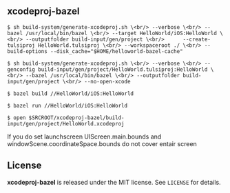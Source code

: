 xcodeproj-bazel
---------------

`
$ sh build-system/generate-xcodeproj.sh \<br/>
--verbose \<br/>
--bazel /usr/local/bin/bazel \<br/>
--target HelloWorld/iOS:HelloWorld \<br/>
--outputfolder build-input/gen/project \<br/>     
--create-tulsiproj HelloWorld.tulsiproj \<br/>
--workspaceroot ./ \<br/>
--build-options --disk_cache="$HOME/helloworld-bazel-cache"
`

`
$ sh build-system/generate-xcodeproj.sh \<br/>
--verbose \<br/>
--genconfig build-input/gen/project/HelloWorld.tulsiproj:HelloWorld \<br/>
--bazel /usr/local/bin/bazel \<br/>
--outputfolder build-input/gen/project \<br/>
--no-open-xcode
`

`
$ bazel build //HelloWorld/iOS:HelloWorld
`

`
$ bazel run //HelloWorld/iOS:HelloWorld
`

`
$ open $SRCROOT/xcodeproj-bazel/build-input/gen/project/HelloWorld.xcodeproj
`

If you do set launchscreen UIScreen.main.bounds and windowScene.coordinateSpace.bounds do
not cover entair screen

License
-------

**xcodeproj-bazel** is released under the MIT license. See `LICENSE` for details.
